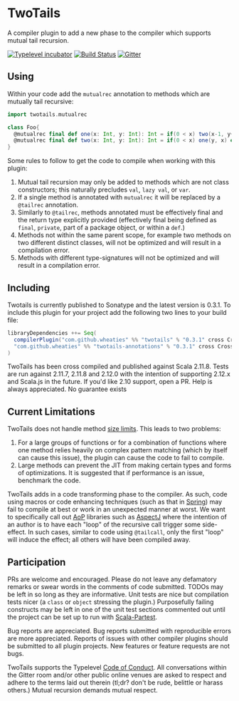 # TwoTails

A compiler plugin to add a new phase to the compiler which supports mutual tail recursion.


[![Typelevel incubator](https://img.shields.io/badge/typelevel-incubator-F51C2B.svg)](http://typelevel.org) [![Build Status](https://travis-ci.org/wheaties/TwoTails.svg?branch=master)](https://travis-ci.org/wheaties/TwoTails) [![Gitter](https://badges.gitter.im/wheaties/TwoTails.svg)](https://gitter.im/wheaties/TwoTails?utm_source=badge&utm_medium=badge&utm_campaign=pr-badge&utm_content=badge)

## Using

Within your code add the `mutualrec` annotation to methods which are mutually tail recursive:

```scala
import twotails.mutualrec

class Foo{
  @mutualrec final def one(x: Int, y: Int): Int = if(0 < x) two(x-1, y+1) else y
  @mutualrec final def two(x: Int, y: Int): Int = if(0 < x) one(y, x) else y
}
```

Some rules to follow to get the code to compile when working with this plugin:

1. Mutual tail recursion may only be added to methods which are not class constructors; this naturally precludes `val`, `lazy val`, or `var`. 
2. If a single method is annotated with `mutualrec` it will be replaced by a `@tailrec` annotation.
3. Similarly to `@tailrec`, methods annotated must be effectively final and the return type explicitly provided (effectively final being defined as `final`, `private`, part of a package object, or within a `def`.) 
4. Methods not within the same parent scope, for example two methods on two different distinct classes, will not be optimized and will result in a compilation error.
5. Methods with different type-signatures will not be optimized and will result in a compilation error.

## Including

Twotails is currently published to Sonatype and the latest version is 0.3.1. To include this plugin for your project add the following two lines to your build file:

```scala
libraryDependencies ++= Seq(
  compilerPlugin("com.github.wheaties" %% "twotails" % "0.3.1" cross CrossVersion.full),
  "com.github.wheaties" %% "twotails-annotations" % "0.3.1" cross CrossVersion.full
)
```

TwoTails has been cross compiled and published against Scala 2.11.8. Tests are run against 2.11.7, 2.11.8 and 2.12.0 with the intention of supporting 2.12.x and Scala.js in the future. If you'd like 2.10 support, open a PR. Help is always appreciated. No guarantee exists

## Current Limitations

TwoTails does not handle method [size limits](http://stackoverflow.com/questions/17422480/maximum-size-of-a-method-in-java-7-and-8). This leads to two problems:

1. For a large groups of functions or for a combination of functions where one method relies heavily on complex pattern matching (which by itself can cause this issue), the plugin can cause the code to fail to compile. 
2. Large methods can prevent the JIT from making certain types and forms of optimizations. It is suggested that if performance is an issue, benchmark the code.

TwoTails adds in a code transforming phase to the compiler. As such, code using macros or code enhancing techniques (such as that in [Spring](https://spring.io/)) may fail to compile at best or work in an unexpected manner at worst. We want to specifically call out [AoP](https://en.wikipedia.org/wiki/Aspect-oriented_programming) libraries such as [AspectJ](https://eclipse.org/aspectj/) where the intention of an author is to have each "loop" of the recursive call trigger some  side-effect. In such cases, similar to code using `@tailcall`, only the first "loop" will induce the effect; all others will have been compiled away.

## Participation

PRs are welcome and encouraged. Please do not leave any defamatory remarks or swear words in the comments of code submitted. TODOs may be left in so long as they are informative. Unit tests are nice but compilation tests nicer (a `class` or `object` stressing the plugin.) Purposefully failing constructs may be left in one of the unit test sections commented out until the project can be set up to run with [Scala-Partest](https://github.com/scala/scala-partest). 

Bug reports are appreciated. Bug reports submitted with reproducible errors are more appreciated. Reports of issues with other compiler plugins should be submitted to all plugin projects. New features or feature requests are not bugs.

TwoTails supports the Typelevel [Code of Conduct](http://typelevel.org/conduct.html). All conversations within the Gitter room and/or other public online venues are asked to respect and adhere to the terms laid out therein (tl;dr? don't be rude, belittle or harass others.) Mutual recursion demands mutual respect.
